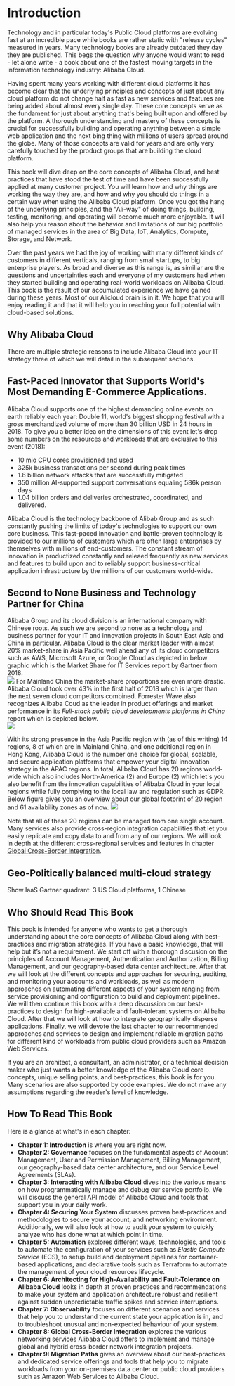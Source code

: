 # Introduction
Technology and in particular today's Public Cloud platforms are evolving fast at an incredible pace while books are rather static with "release cycles" measured in years. Many technology books are already outdated they day they are published. This begs the question why anyone would want to read - let alone write - a book about one of the fastest moving targets in the information technology industry: Alibaba Cloud.

Having spent many years working with different cloud platforms it has become clear that the underlying principles and concepts of just about any cloud platform do not change half as fast as new services and features are being added about almost every single day.
These core concepts serve as the fundament for just about anything that's being built upon and offered by the platform. A thorough understanding and mastery of these concepts is crucial for successfully building and operating anything between a simple web application and the next bing thing with millions of users spread around the globe. Many of those concepts are valid for years and are only very carefully touched by the product groups that are building the cloud platform.

This book will dive deep on the core concepts of Alibaba Cloud, and best practices that have stood the test of time and have been successfully applied at many customer project. You will learn how and why things are working the way they are, and how and why you should do things in a certain way when using the Alibaba Cloud platform. Once you got the hang of the underlying principles, and the "Ali-way" of doing things, building, testing, monitoring, and operating will become much more enjoyable. It will also help you reason about the behavior and limitations of our big portfolio of managed services in the area of Big Data, IoT, Analytics, Compute, Storage, and Network.

Over the past years we had the joy of working with many different kinds of customers in different verticals, ranging from small startups, to big enterprise players. As broad and diverse as this range is, as similiar are the questions and uncertainties each and everyone of my customers had when they started building and operating real-world workloads on Alibaba Cloud. This book is the result of our accumulated experience we have gained during these years. Most of our Alicloud brain is in it. We hope that you will enjoy reading it and that it will help you in reaching your full potential with cloud-based solutions.

## Why Alibaba Cloud
There are multiple strategic reasons to include Alibaba Cloud into your IT strategy three of which we will detail in the subsequent sections.

## Fast-Paced Innovator that Supports World's Most Demanding E-Commerce Applications.
Alibaba Cloud supports one of the highest demanding online events on earth reliably each year: Double 11, world's biggest shopping festival with a gross merchandized volume of more than 30 billion USD in 24 hours in 2018. To give you a better idea on the dimensions of this event let's drop some numbers on the resources and workloads that are exclusive to this event (2018):
- 10 mio CPU cores provisioned and used
- 325k business transactions per second during peak times
- 1.6 billion network attacks that are successfully mitigated
- 350 million AI-supported support conversations equaling 586k person days
- 1.04 billion orders and deliveries orchestrated, coordinated, and delivered. 

Alibaba Cloud is the technology backbone of Alibab Group and as such constantly pushing the limits of today's technologies to support our own core business. This fast-paced innovation and battle-proven technology is provided to our millions of customers which are often large enterprises by themselves with millions of end-customers. The constant stream of innovation is productized constantly and releaed frequently as new services and features to build upon and to reliably support business-critical application infrastructure by the milliions of our customers world-wide.  

## Second to None Business and Technology Partner for China
Alibaba Group and its cloud division is an international company with Chinese roots. As such we are second to none as a technology and business partner for your IT and innovation projects in South East Asia and China in particular. Alibaba Cloud is the clear market leader with almost 20% market-share in Asia Pacific well ahead any of its cloud competitors such as AWS, Microsoft Azure, or Google Cloud as depicted in below graphic which is the Market Share for IT Services report by Gartner from 2018.  
![](market_share.png)
For Mainland China the market-share proportions are even more drastic. Alibaba Cloud took over 43% in the first half of 2018 which is larger than the next seven cloud competitors combined. Forrester Wave also recognizes Alibaba Coud as the leader in product offerings and market performance in its *Full-stack public cloud developments platforms  in China* report which is depicted below.  
![](fw_recognition.png)

With its strong presence in the Asia Pacific region with (as of this writing) 14 regions, 8 of which are in Mainland China, and one additional region in Hong Kong, Alibaba Cloud is the number one choice for global, scalable, and secure application platforms that empower your digital innovation strategy in the APAC regions.
In total, Alibaba Cloud has 20 regions world-wide which also includes North-America (2) and Europe (2) which let's you also benefit from the innovation capabilities of Alibaba Cloud in your local regions while fully complying to the local law and regulation such as GDPR. Below figure gives you an overview about our global footprint of 20 region and 61 availability zones as of now. 
![](regions.png)

Note that all of these 20 regions can be managed from one single account. Many services also provide cross-region integration capabilities that let you easily replicate and copy data to and from any of our regions. We will look in depth at the different cross-regional services and features in chapter [Global Cross-Border Integration](#ch-cross-border).

## Geo-Politically balanced multi-cloud strategy
Show IaaS Gartner quadrant: 3 US Cloud platforms, 1 Chinese

## Who Should Read This Book
This book is intended for anyone who wants to get a thorough understanding about the core concepts of Alibaba Cloud along with best-practices and migration strategies. If you have a basic knowledge, that will help but it’s not a requirement. We start off with a thorough discusion on the principles of Account Management, Authentication and Authorization, Billing Management, and our geography-based data center architecture. After that we will look at the different concepts and approaches for securing, auditing, and monitoring your accounts and workloads, as well as modern approaches on automating different aspects of your system ranging from service provisioning and configuration to build and deployment pipelines. We will then continue this book with a deep discussion on our best-practices to design for high-available and fault-tolerant systems on Alibaba Cloud. After that we will look at how to integrate geographically disperse applications. Finally, we will devote the last chapter to our recommended approaches and services to design and implement reliable migration paths for different kind of workloads from public cloud providers such as Amazon Web Services.

If you are an architect, a consultant, an administrator, or a technical decision maker who just wants a better knowledge of the Alibaba Cloud core concepts, unique selling points, and best-practices, this book is for you. Many scenarios are also supported by code examples. We do not make any assumptions regarding the reader's level of knowledge.

## How To Read This Book
Here is a glance at what's in each chapter:
- **Chapter 1: Introduction** is where you are right now. 
- **Chapter 2: Governance** focuses on the fundamental aspects of Account Management, User and Permission Management, Billing Management, our geography-based data center architecture, and our Service Level Agreements (SLAs).
- **Chapter 3: Interacting with Alibaba Cloud** dives into the various means on how programmatically manage and debug our service portfolio. We will discuss the general API model of Alibaba Cloud and tools that support you in your daily work.
- **Chapter 4: Securing Your System** discusses proven best-practices and methodologies to secure your account, and networking environment. Additionally, we will also look at how to audit your system to quickly analyze who has done what at which point in time. 
- **Chapter 5: Automation** explores different ways, technologies, and tools to automate the configuration of your services such as *Elastic Compute Service* (ECS), to setup build and deployment pipelines for container-based applications, and declarative tools such as Terraform to automate the management of your cloud resources lifecycle.
- **Chapter 6: Architecting for High-Availability and Fault-Tolerance on Alibaba Cloud** looks in depth at proven practices and recommendations to make your system and application architecture robust and resilient against sudden unpredictable traffic spikes and service interruptions.
- **Chapter 7: Observability** focuses on different scenarios and services that help you to understand the current state your application is in, and to troubleshoot unusual and non-expected behaviour of your system.
- **Chapter 8: Global Cross-Border Integration** explores the various networking services Alibaba Cloud offers to implement and manage global and hybrid cross-border network integration projects.  
- **Chapter 9: Migration Paths** gives an overview about our best-practices and dedicated service offerings and tools that help you to migrate workloads from your on-premises data center or public cloud providers such as Amazon Web Services to Alibaba Cloud.
